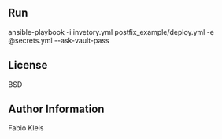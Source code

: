 Run
---

ansible-playbook -i invetory.yml postfix_example/deploy.yml -e @secrets.yml --ask-vault-pass

License
-------

BSD

Author Information
------------------

Fabio Kleis
